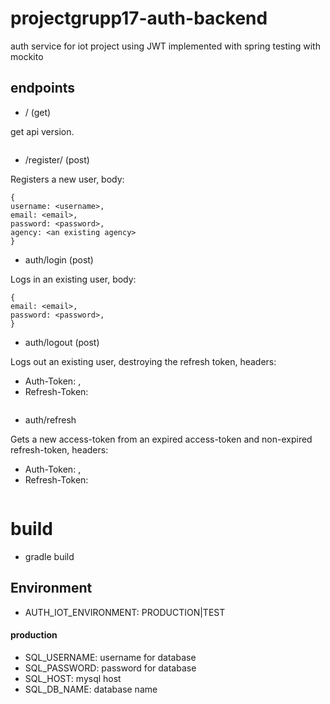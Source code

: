 # projectgrupp17-auth-backend
auth service for iot project using JWT
implemented with spring testing with mockito


## endpoints

* / (get) 

get api version.

```
```

* /register/    (post)

Registers a new user, body:

```
{
username: <username>,
email: <email>,
password: <password>,
agency: <an existing agency>
}
```

* auth/login (post)

Logs in an existing user, body:

```
{
email: <email>,
password: <password>,
}
```

* auth/logout (post)

Logs out an existing user, destroying the refresh token, headers:

* Auth-Token: <JWT-access-token>,
* Refresh-Token: <refresh-token-id>

```
```
* auth/refresh

Gets a new access-token from an expired access-token and non-expired refresh-token, headers:

* Auth-Token: <JWT-access-token>,
* Refresh-Token: <refresh-token-id>

```
```
# build
* gradle build

## Environment
* AUTH_IOT_ENVIRONMENT: PRODUCTION|TEST 
#### production
* SQL_USERNAME: username for database
* SQL_PASSWORD: password for database
* SQL_HOST: mysql host
* SQL_DB_NAME: database name
